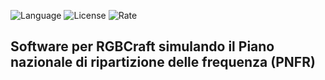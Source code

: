 ![Language](https://img.shields.io/github/issues/MrDionesalvi/pnrf)
![License](https://img.shields.io/github/license/MrDionesalvi/pnrf)
![Rate](https://img.shields.io/github/commit-activity/w/MrDionesalvi/pnrf)


## Software per RGBCraft simulando il Piano nazionale di ripartizione delle frequenza (PNFR)
